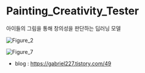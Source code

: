 # Painting_Creativity_Tester
  아이들의 그림을 통해 창의성을 판단하는 딥러닝 모델

![Figure_2](https://github.com/user-attachments/assets/5e4bd3dc-c35f-4414-b129-553da72cc5f0)

![Figure_7](https://github.com/user-attachments/assets/f6e1aa6c-09be-488e-97ef-85f6705f6a67)


  - blog : https://gabriel227.tistory.com/49
